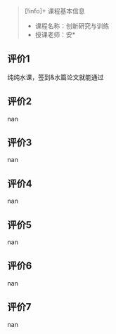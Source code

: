 >[!info]+ 课程基本信息
>
> - 课程名称：创新研究与训练
> - 授课老师：安*

## 评价1

纯纯水课，签到&水篇论文就能通过
## 评价2

nan
## 评价3

nan
## 评价4

nan
## 评价5

nan
## 评价6

nan
## 评价7

nan
